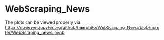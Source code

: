 # WebScraping_News
The plots can be viewed properly via:
https://nbviewer.jupyter.org/github/haaruhito/WebScraping_News/blob/master/WebScraping_news.ipynb
